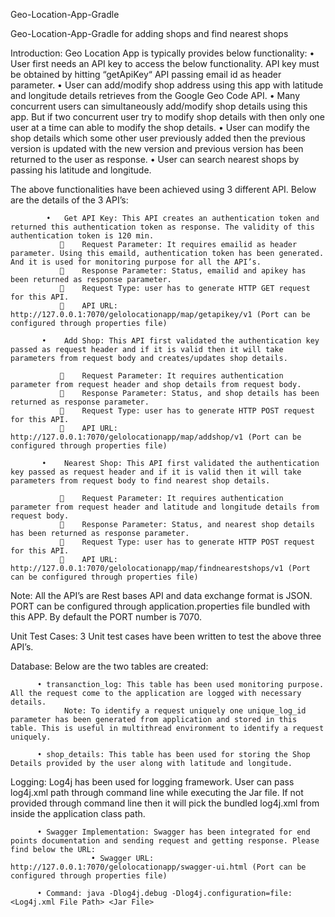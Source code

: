 Geo-Location-App-Gradle

Geo-Location-App-Gradle for adding shops and find nearest shops

Introduction: Geo Location App is typically provides below functionality: •	User first needs an API key to access the below functionality. API key must be obtained by hitting “getApiKey“ API passing email id as header parameter. •	User can add/modify shop address using this app with latitude and longitude details retrieves from the Google Geo Code API. •	Many concurrent users can simultaneously add/modify shop details using this app. But if two concurrent user try to modify shop details with then only one user at a time can able to modify the shop details. •	User can modify the shop details which some other user previously added then the previous version is updated with the new version and previous version has been returned to the user as response. •	User can search nearest shops by passing his latitude and longitude.

The above functionalities have been achieved using 3 different API. Below are the details of the 3 API’s:

            •	Get API Key: This API creates an authentication token and returned this authentication token as response. The validity of this authentication token is 120 min. 
               	Request Parameter: It requires emailid as header parameter. Using this emaild, authentication token has been generated. And it is used for monitoring purpose for all the API’s.
               	Response Parameter: Status, emailid and apikey has been returned as response parameter.
               	Request Type: user has to generate HTTP GET request for this API.
               	API URL: http://127.0.0.1:7070/gelolocationapp/map/getapikey/v1 (Port can be configured through properties file)
               
           •	Add Shop: This API first validated the authentication key passed as request header and if it is valid then it will take parameters from request body and creates/updates shop details.

               	Request Parameter: It requires authentication parameter from request header and shop details from request body.
               	Response Parameter: Status, and shop details has been returned as response parameter.
               	Request Type: user has to generate HTTP POST request for this API.
               	API URL: http://127.0.0.1:7070/gelolocationapp/map/addshop/v1 (Port can be configured through properties file)
               
           •	Nearest Shop: This API first validated the authentication key passed as request header and if it is valid then it will take parameters from request body to find nearest shop details.

               	Request Parameter: It requires authentication parameter from request header and latitude and longitude details from request body.
               	Response Parameter: Status, and nearest shop details has been returned as response parameter.
               	Request Type: user has to generate HTTP POST request for this API.
               	API URL: http://127.0.0.1:7070/gelolocationapp/map/findnearestshops/v1 (Port can be configured through properties file)
               
Note: All the API’s are Rest bases API and data exchange format is JSON. PORT can be configured through application.properties file bundled with this APP. By default the PORT number is 7070.

Unit Test Cases: 3 Unit test cases have been written to test the above three API’s.

Database: Below are the two tables are created:

          •	transanction_log: This table has been used monitoring purpose. All the request come to the application are logged with necessary details. 
                Note: To identify a request uniquely one unique_log_id parameter has been generated from application and stored in this table. This is useful in multithread environment to identify a request uniquely.

          •	shop_details: This table has been used for storing the Shop Details provided by the user along with latitude and longitude. 
Logging: Log4j has been used for logging framework. User can pass log4j.xml path through command line while executing the Jar file. If not provided through command line then it will pick the bundled log4j.xml from inside the application class path.

          •	Swagger Implementation: Swagger has been integrated for end points documentation and sending request and getting response. Please find below the URL:
                      •	Swagger URL: http://127.0.0.1:7070/gelolocationapp/swagger-ui.html (Port can be configured through properties file)
          
          •	Command: java -Dlog4j.debug -Dlog4j.configuration=file:<Log4j.xml File Path> <Jar File>
